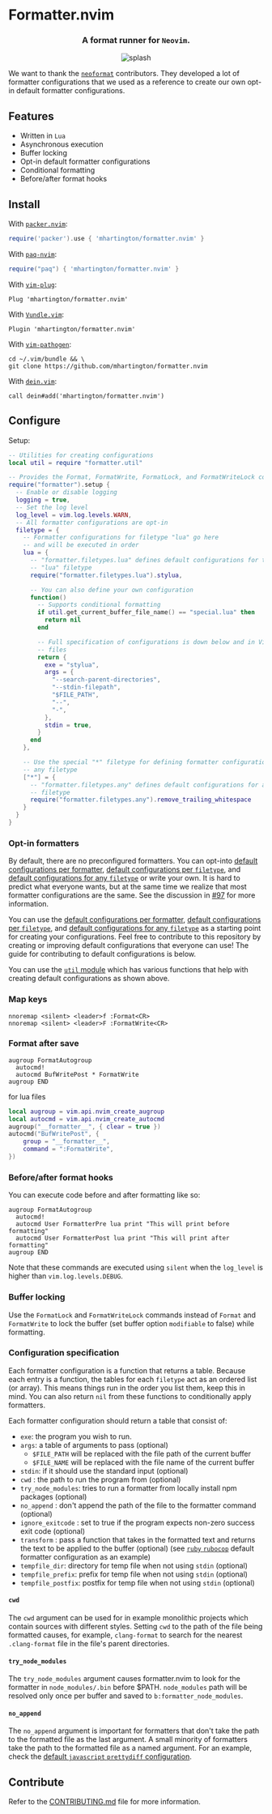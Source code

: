 # Formatter.nvim

<div align="center">
  <h3>A format runner for <code>Neovim</code>.</h3>
  <img src="asset/splash.gif" alt="splash" />
</div>

We want to thank the [`neoformat`](https://github.com/sbdchd/neoformat)
contributors. They developed a lot of formatter configurations that we used as
a reference to create our own opt-in default formatter configurations.

## Features

- Written in `Lua`
- Asynchronous execution
- Buffer locking
- Opt-in default formatter configurations
- Conditional formatting
- Before/after format hooks

## Install

With [`packer.nvim`](https://github.com/wbthomason/packer.nvim):
```lua
require('packer').use { 'mhartington/formatter.nvim' }
```

With [`paq-nvim`](https://github.com/savq/paq-nvim):
```lua
require("paq") { 'mhartington/formatter.nvim' }
```

With [`vim-plug`](https://github.com/junegunn/vim-plug):
```vim
Plug 'mhartington/formatter.nvim'
```

With [`Vundle.vim`](https://github.com/VundleVim/Vundle.vim):
```vim
Plugin 'mhartington/formatter.nvim'
```

With [`vim-pathogen`](https://github.com/tpope/vim-pathogen):
```shell
cd ~/.vim/bundle && \
git clone https://github.com/mhartington/formatter.nvim
```

With [`dein.vim`](https://github.com/Shougo/dein.vim):
```vim
call dein#add('mhartington/formatter.nvim')
```

## Configure

Setup:

```lua
-- Utilities for creating configurations
local util = require "formatter.util"

-- Provides the Format, FormatWrite, FormatLock, and FormatWriteLock commands
require("formatter").setup {
  -- Enable or disable logging
  logging = true,
  -- Set the log level
  log_level = vim.log.levels.WARN,
  -- All formatter configurations are opt-in
  filetype = {
    -- Formatter configurations for filetype "lua" go here
    -- and will be executed in order
    lua = {
      -- "formatter.filetypes.lua" defines default configurations for the
      -- "lua" filetype
      require("formatter.filetypes.lua").stylua,

      -- You can also define your own configuration
      function()
        -- Supports conditional formatting
        if util.get_current_buffer_file_name() == "special.lua" then
          return nil
        end

        -- Full specification of configurations is down below and in Vim help
        -- files
        return {
          exe = "stylua",
          args = {
            "--search-parent-directories",
            "--stdin-filepath",
            "$FILE_PATH",
            "--",
            "-",
          },
          stdin = true,
        }
      end
    },

    -- Use the special "*" filetype for defining formatter configurations on
    -- any filetype
    ["*"] = {
      -- "formatter.filetypes.any" defines default configurations for any
      -- filetype
      require("formatter.filetypes.any").remove_trailing_whitespace
    }
  }
}
```

### Opt-in formatters

By default, there are no preconfigured formatters. You can opt-into
[default configurations per formatter](lua/formatter/defaults),
[default configurations per `filetype`](lua/formatter/filetypes), and
[default configurations for any `filetype`](lua/formatter/filetypes/any.lua)
or write your own. It is hard to predict what everyone wants, but
at the same time we realize that most formatter configurations are the same.
See the discussion in
[#97](https://github.com/mhartington/formatter.nvim/issues/97) for more
information.

You can use the
[default configurations per formatter](lua/formatter/defaults),
[default configurations per `filetype`](lua/formatter/filetypes), and
[default configurations for any `filetype`](lua/formatter/filetypes/any.lua)
as a starting point for creating your configurations.
Feel free to contribute to this repository by creating or improving default
configurations that everyone can use! The guide for contributing to default
configurations is below.

You can use the [`util` module](lua/formatter/util.lua) which has various
functions that help with creating default configurations as shown above.

### Map keys

```vim
nnoremap <silent> <leader>f :Format<CR>
nnoremap <silent> <leader>F :FormatWrite<CR>
```

### Format after save

```vim
augroup FormatAutogroup
  autocmd!
  autocmd BufWritePost * FormatWrite
augroup END
```
for lua files

```lua
local augroup = vim.api.nvim_create_augroup
local autocmd = vim.api.nvim_create_autocmd
augroup("__formatter__", { clear = true })
autocmd("BufWritePost", {
	group = "__formatter__",
	command = ":FormatWrite",
})

```



### Before/after format hooks

You can execute code before and after formatting like so:
```vim
augroup FormatAutogroup
  autocmd!
  autocmd User FormatterPre lua print "This will print before formatting"
  autocmd User FormatterPost lua print "This will print after formatting"
augroup END
```

Note that these commands are executed using `silent` when the `log_level`
is higher than `vim.log.levels.DEBUG`.

### Buffer locking

Use the `FormatLock` and `FormatWriteLock` commands instead of `Format` and
`FormatWrite` to lock the buffer (set buffer option `modifiable` to false)
while formatting.

### Configuration specification

Each formatter configuration is a function that returns a table. Because
each entry is a function, the tables for each `filetype` act as an ordered list
(or array). This means things run in the order you list them, keep this
in mind. You can also return `nil` from these functions to conditionally apply
formatters.

Each formatter configuration should return a table that consist of:

- `exe`: the program you wish to run.
- `args`: a table of arguments to pass (optional)
  - `$FILE_PATH` will be replaced with the file path of the current buffer
  - `$FILE_NAME` will be replaced with the file name of the current buffer
- `stdin`: if it should use the standard input (optional)
- `cwd` : the path to run the program from (optional)
- `try_node_modules`: tries to run a formatter from locally install npm
  packages (optional)
- `no_append` : don't append the path of the file to the formatter command
  (optional)
- `ignore_exitcode` : set to true if the program expects non-zero success exit
  code (optional)
- `transform` : pass a function that takes in the formatted text and returns
  the text to be applied to the buffer (optional) (see
  [`ruby` `rubocop`](https://github.com/mhartington/formatter.nvim/blob/af59d125957b49577acdc927c013436f209c9843/lua/formatter/filetypes/ruby.lua#L16) default formatter
  configuration as an example)
- `tempfile_dir`: directory for temp file when not using `stdin` (optional)
- `tempfile_prefix`: prefix for temp file when not using `stdin` (optional)
- `tempfile_postfix`: postfix for temp file when not using `stdin` (optional)

#### `cwd`

The `cwd` argument can be used for in example monolithic projects which contain
sources with different styles. Setting `cwd` to the path of the file being
formatted causes, for example, `clang-format` to search for the nearest
`.clang-format` file in the file's parent directories.

#### `try_node_modules`

The `try_node_modules` argument causes formatter.nvim to look for the formatter
in `node_modules/.bin` before $PATH. `node_modules` path will be resolved only
once per buffer and saved to `b:formatter_node_modules`.

#### `no_append`

The `no_append` argument is important for formatters that don't take the path
to the formatted file as the last argument. A small minority of formatters take
the path to the formatted file as a named argument. For an example, check the
[default `javascript` `prettydiff` configuration](lua/formatter/filetypes/javascript.lua).

## Contribute

Refer to the [CONTRIBUTING.md](CONTRIBUTING.md) file for more information.
